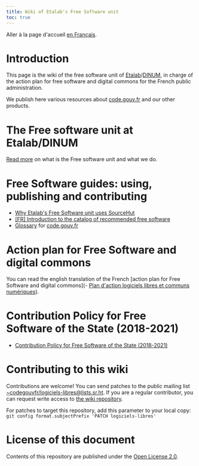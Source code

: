 ```yaml
---
title: Wiki of Etalab's Free Software unit
toc: true
---
```


Aller à la page d'accueil [en Français](index.md).

# Introduction

This page is the wiki of the free software unit of [Etalab](https://www.etalab.gouv.fr/)/[DINUM](https://www.numerique.gouv.fr/), in charge of the action plan for free software and digital commons for the French public administration.

We publish here various resources about [code.gouv.fr](https://code.gouv.fr) and our other products.

# The Free software unit at Etalab/DINUM

[Read more](https://speakerdeck.com/bluehats/dinum-50b5bb2c-3e6c-4541-a988-b6fafcf446ca) on what is the Free software unit and what we do.

# Free Software guides: using, publishing and contributing

- [Why Etalab's Free Software unit uses SourceHut](why-sourcehut.md)
- [\[FR\] Introduction to the catalog of recommended free software](sill.md)
- [Glossary](glossary.en.md) for [code.gouv.fr](https://code.gouv.fr)

# Action plan for Free Software and digital commons

You can read the english translation of the French [action plan for Free Software and digital commons](- [Plan d'action logiciels libres et communs numériques](plan-action-logiciels-libres-communs-numeriques.md)).

# Contribution Policy for Free Software of the State (2018-2021)

- [Contribution Policy for Free Software of the State (2018-2021)](pocos/index.en.md)

# Contributing to this wiki

Contributions are welcome!  You can send patches to the public mailing list [~codegouvfr/logiciels-libres@lists.sr.ht](mailto:~codegouvfr/logiciels-libres@lists.sr.ht).  If you are a regular contributor, you can request write access to [the wiki repository](https://git.sr.ht/~codegouvfr/logiciels-libres).

For patches to target this repository, add this parameter to your local copy: `git config format.subjectPrefix 'PATCH logiciels-libres'`

# License of this document

Contents of this repository are published under the [Open License 2.0](https://spdx.org/licenses/etalab-2.0.html).

